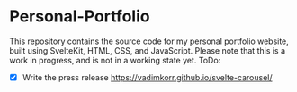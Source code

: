 # Personal-Portfolio
This repository contains the source code for my personal portfolio website, built using SvelteKit, HTML, CSS, and JavaScript. Please note that this is a work in progress, and is not in a working state yet.
ToDo:
- [x] Write the press release
https://vadimkorr.github.io/svelte-carousel/